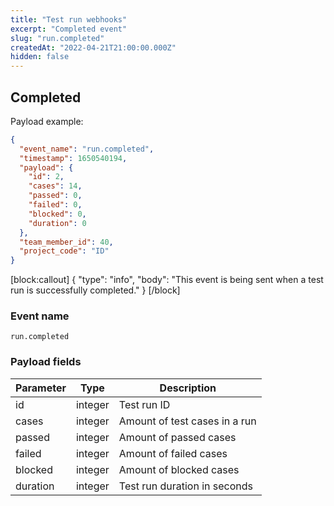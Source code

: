 ```yaml
---
title: "Test run webhooks"
excerpt: "Completed event"
slug: "run.completed"
createdAt: "2022-04-21T21:00:00.000Z"
hidden: false
---
```


## Completed

Payload example:

```json
{
  "event_name": "run.completed",
  "timestamp": 1650540194,
  "payload": {
    "id": 2,
    "cases": 14,
    "passed": 0,
    "failed": 0,
    "blocked": 0,
    "duration": 0
  },
  "team_member_id": 40,
  "project_code": "ID"
}
```
[block:callout]
{
  "type": "info",
  "body": "This event is being sent when a test run is successfully completed."
}
[/block]

### Event name

`run.completed`

### Payload fields

| Parameter | Type | Description                   |
|-----------|------|-------------------------------|
| id        | integer  | Test run ID                   |
| cases     | integer  | Amount of test cases in a run |
| passed    | integer  | Amount of passed cases        |
| failed    | integer  | Amount of failed cases        |
| blocked   | integer  | Amount of blocked cases       |
| duration  | integer  | Test run duration in seconds  |
